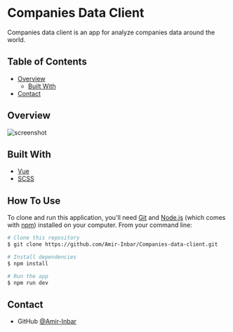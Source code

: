 
# Companies Data Client

Companies data client is an app for analyze companies data around the world.



## Table of Contents

- [Overview](#overview)
  - [Built With](#built-with)
- [Contact](#contact)


## Overview

![screenshot](https://res.cloudinary.com/cloudproj/image/upload/v1657973724/Interview/companies_snapshot_jcb7zw.png)



## Built With


- [Vue](https://vuejs.org/)
- [SCSS](https://sass-lang.com/)

## How To Use

To clone and run this application, you'll need [Git](https://git-scm.com) and [Node.js](https://nodejs.org/en/download/) (which comes with [npm](http://npmjs.com)) installed on your computer. From your command line:

```bash
# Clone this repository
$ git clone https://github.com/Amir-Inbar/Companies-data-client.git

# Install dependencies
$ npm install

# Run the app
$ npm run dev
```


## Contact
- GitHub [@Amir-Inbar](https://{github.com/Amir-Inbar})